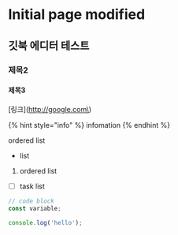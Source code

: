 # Initial page modified

## 깃북 에디터 테스트

### 제목2

#### 제목3

[링크](http://google.com\)

{% hint style="info" %}
infomation
{% endhint %}

ordered list

* list

1. ordered list

* [ ] task list

```javascript
// code block
const variable;

console.log('hello');
```

```javascript

```

